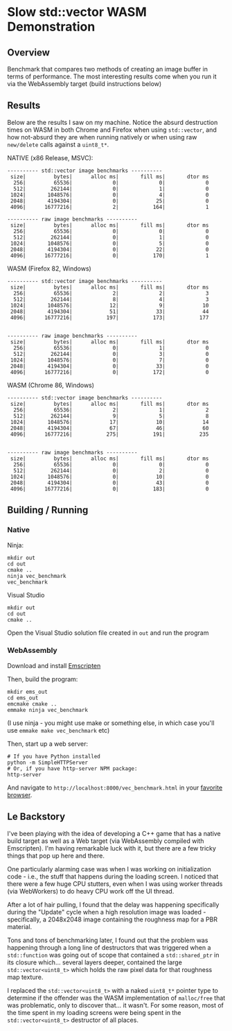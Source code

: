 # Slow std::vector WASM Demonstration

## Overview

Benchmark that compares two methods of creating an image buffer in terms of performance.
The most interesting results come when you run it via the WebAssembly target (build
instructions below)

## Results

Below are the results I saw on my machine. Notice the absurd destruction times on WASM
in both Chrome and Firefox when using `std::vector`, and how not-absurd they are when
running natively or when using raw `new/delete` calls against a `uint8_t*`.

NATIVE (x86 Release, MSVC):
```
---------- std::vector image benchmarks ----------
 size|         bytes|      alloc ms|       fill ms|       dtor ms
  256|         65536|             0|             0|             0
  512|        262144|             0|             1|             0
 1024|       1048576|             0|             4|             0
 2048|       4194304|             0|            25|             0
 4096|      16777216|             2|           164|             1

---------- raw image benchmarks ----------
 size|         bytes|      alloc ms|       fill ms|       dtor ms
  256|         65536|             0|             0|             0
  512|        262144|             0|             1|             0
 1024|       1048576|             0|             5|             0
 2048|       4194304|             0|            22|             0
 4096|      16777216|             0|           170|             1
```

WASM (Firefox 82, Windows)
```
---------- std::vector image benchmarks ----------
 size|         bytes|      alloc ms|       fill ms|       dtor ms
  256|         65536|             2|             2|             3
  512|        262144|             8|             4|             3
 1024|       1048576|            12|             9|            10
 2048|       4194304|            51|            33|            44
 4096|      16777216|           197|           173|           177


---------- raw image benchmarks ----------
 size|         bytes|      alloc ms|       fill ms|       dtor ms
  256|         65536|             0|             1|             0
  512|        262144|             0|             3|             0
 1024|       1048576|             0|             7|             0
 2048|       4194304|             0|            33|             0
 4096|      16777216|             0|           172|             0
```

WASM (Chrome 86, Windows)
```
---------- std::vector image benchmarks ----------
 size|         bytes|      alloc ms|       fill ms|       dtor ms
  256|         65536|             2|             1|             2
  512|        262144|             9|             5|             8
 1024|       1048576|            17|            10|            14
 2048|       4194304|            67|            46|            60
 4096|      16777216|           275|           191|           235


---------- raw image benchmarks ----------
 size|         bytes|      alloc ms|       fill ms|       dtor ms
  256|         65536|             0|             0|             0
  512|        262144|             0|             2|             0
 1024|       1048576|             0|            10|             0
 2048|       4194304|             0|            43|             0
 4096|      16777216|             0|           183|             0
```
## Building / Running

### Native

Ninja:
```
mkdir out
cd out
cmake ..
ninja vec_benchmark
vec_benchmark
```

Visual Studio
```
mkdir out
cd out
cmake ..
```
Open the Visual Studio solution file created in `out` and run the program

### WebAssembly

Download and install [Emscripten](https://emscripten.org/docs/getting_started/downloads.html)

Then, build the program:

```
mkdir ems_out
cd ems_out
emcmake cmake ..
emmake ninja vec_benchmark
```

(I use ninja - you might use make or something else, in which case you'll use `emmake make vec_benchmark` etc)

Then, start up a web server:

```
# If you have Python installed
python -m SimpleHTTPServer
# Or, if you have http-server NPM package:
http-server
```

And navigate to `http://localhost:8000/vec_benchmark.html` in your [favorite browser](https://www.mozilla.org/en-US/firefox/new/).

## Le Backstory

I've been playing with the idea of developing a C++ game that has a native build target
as well as a Web target (via WebAssembly compiled with Emscripten). I'm having remarkable
luck with it, but there are a few tricky things that pop up here and there.

One particularly alarming case was when I was working on initialization code - i.e., the
stuff that happens during the loading screen. I noticed that there were a few huge CPU
stutters, even when I was using worker threads (via WebWorkers) to do heavy CPU work off
the UI thread.

After a lot of hair pulling, I found that the delay was happening specifically during the
"Update" cycle when a high resolution image was loaded - specifically, a 2048x2048 image
containing the roughness map for a PBR material.

Tons and tons of benchmarking later, I found out that the problem was happening through a
long line of destructors that was triggered when a `std::function` was going out of scope
that contained a `std::shared_ptr` in its closure which... several layers deeper, contained
the large `std::vector<uint8_t>` which holds the raw pixel data for that roughness map
texture.

I replaced the `std::vector<uint8_t>` with a naked `uint8_t*` pointer type to determine if
the offender was the WASM implementation of `malloc/free` that was problematic, only to
discover that... it wasn't. For some reason, most of the time spent in my loading screens
were being spent in the `std::vector<uint8_t>` destructor of all places.